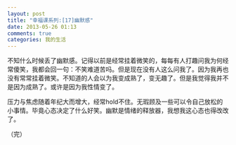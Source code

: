 ```yaml
---
layout: post
title: "幸福课系列:[17]幽默感"
date: 2013-05-26 01:13
comments: true
categories: 我的生活
---
```

不知什么时候丢了幽默感。记得以前是经常挂着微笑的，每每有人打趣问我为何经常傻笑，我都会回一句：不笑难道苦吗。但是现在没有人这么问我了。因为我再也没有常常挂着微笑。不知道的人会以为我变成熟了，变无趣了。但是我觉得我并不是因为成熟了。或许是因为我性情变了。

压力与焦虑随着年纪大而增大，经常hold不住。无瑕顾及一些可以令自己放松的小事情。毕竟心态决定了什么好笑。幽默是情绪的释放器，我想我这心态也得改改了。

（完）
